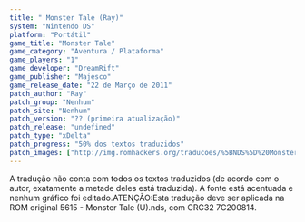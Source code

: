 ```yaml
---
title: " Monster Tale (Ray)"
system: "Nintendo DS"
platform: "Portátil"
game_title: "Monster Tale"
game_category: "Aventura / Plataforma"
game_players: "1"
game_developer: "DreamRift"
game_publisher: "Majesco"
game_release_date: "22 de Março de 2011"
patch_author: "Ray"
patch_group: "Nenhum"
patch_site: "Nenhum"
patch_version: "?? (primeira atualização)"
patch_release: "undefined"
patch_type: "xDelta"
patch_progress: "50% dos textos traduzidos"
patch_images: ["http://img.romhackers.org/traducoes/%5BNDS%5D%20Monster%20Tale%20-%20Ray%20-%201.png","http://img.romhackers.org/traducoes/%5BNDS%5D%20Monster%20Tale%20-%20Ray%20-%202.png","http://img.romhackers.org/traducoes/%5BNDS%5D%20Monster%20Tale%20-%20Ray%20-%203.png"]
---
```

A tradução não conta com todos os textos traduzidos (de acordo com o autor, exatamente a metade deles está traduzida). A fonte está acentuada e nenhum gráfico foi editado.ATENÇÃO:Esta tradução deve ser aplicada na ROM original 5615 - Monster Tale (U).nds, com CRC32 7C200814.